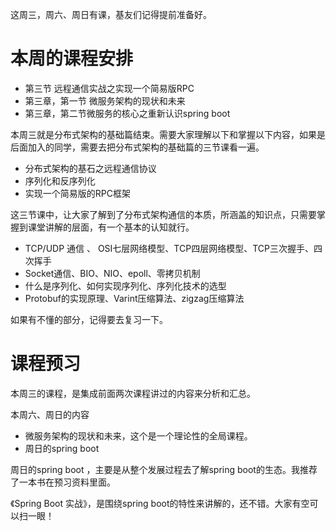 这周三，周六、周日有课，基友们记得提前准备好。



# 本周的课程安排

* 第三节 远程通信实战之实现一个简易版RPC
* 第三章，第一节 微服务架构的现状和未来
* 第三章，第二节微服务的核心之重新认识spring boot

本周三就是分布式架构的基础篇结束。需要大家理解以下和掌握以下内容，如果是后面加入的同学，需要去把分布式架构的基础篇的三节课看一遍。

* 分布式架构的基石之远程通信协议
* 序列化和反序列化
* 实现一个简易版的RPC框架

这三节课中，让大家了解到了分布式架构通信的本质，所涵盖的知识点，只需要掌握到课堂讲解的层面，有一个基本的认知就行。

* TCP/UDP 通信 、 OSI七层网络模型、TCP四层网络模型、TCP三次握手、四次挥手
* Socket通信、BIO、NIO、epoll、零拷贝机制
* 什么是序列化、如何实现序列化、序列化技术的选型
* Protobuf的实现原理、Varint压缩算法、zigzag压缩算法

如果有不懂的部分，记得要去复习一下。

# 课程预习

本周三的课程，是集成前面两次课程讲过的内容来分析和汇总。

本周六、周日的内容

* 微服务架构的现状和未来，这个是一个理论性的全局课程。
* 周日的spring boot



周日的spring boot ，主要是从整个发展过程去了解spring boot的生态。我推荐了一本书在预习资料里面。

《Spring Boot 实战》，是围绕spring boot的特性来讲解的，还不错。大家有空可以扫一眼！







